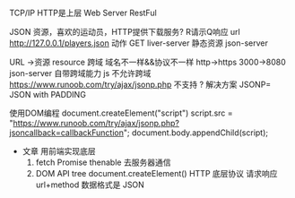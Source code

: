 # 
 TCP/IP HTTP是上层 
 Web Server RestFul

 JSON 资源，喜欢的运动员，HTTP提供下载服务? R请示Q响应
 url http://127.0.0.1/players.json
 动作 GET
 liver-server 静态资源
 json-server

 URL ->资源 resource
 跨域 域名不一样&&协议不一样 http->https 3000->8080
 json-server 自带跨域能力
 js 不允许跨域 https://www.runoob.com/try/ajax/jsonp.php
 不支持 ? 解决方案 JSONP= JSON with PADDING

 使用DOM编程 document.createElement("script")
 script.src = "https://www.runoob.com/try/ajax/jsonp.php?jsoncallback=callbackFunction";
 document.body.appendChild(script);
 - 文章
    用前端实现底层
    1. fetch Promise thenable 去服务器通信
    2. DOM API
        tree 
        document.createElement()
    HTTP 底层协议
      请求响应 url+method
      数据格式是 JSON


